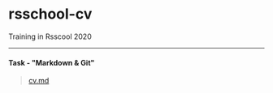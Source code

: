 # rsschool-cv
Training in Rsscool 2020
***


#### Task - "Markdown & Git"
>[cv.md](https://mihazzz123.github.io/rsschool-cv/cv/cv.md)